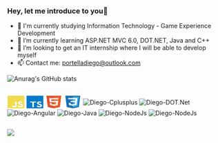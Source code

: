 ### Hey, let me introduce to you👋

- 🦉 I'm currently studying Information Technology - Game Experience Development
- 🌱 I’m currently learning ASP.NET MVC 6.0, DOT.NET, Java and C++
- 👯 I’m looking to get an IT internship where I will be able to develop myself
- 📫 Contact me: portelladiego@outlook.com

![Anurag's GitHub stats](https://github-readme-stats.vercel.app/api?username=dportella01&show_icons=true&text_color=EB7015&title_color=EB7015&border_color=EB7015&bg_color=262626&icon_color=EB7015)

<div style="display: inline_block"><br>
  <img align="center" alt="Diego-Js" height="30" width="40" src="https://raw.githubusercontent.com/devicons/devicon/master/icons/javascript/javascript-plain.svg">
  <img align="center" alt="Diego-Ts" height="30" width="40" src="https://raw.githubusercontent.com/devicons/devicon/master/icons/typescript/typescript-plain.svg">
  <img align="center" alt="Diego-HTML" height="30" width="40" src="https://raw.githubusercontent.com/devicons/devicon/master/icons/html5/html5-original.svg">
  <img align="center" alt="Diego-CSS" height="30" width="40" src="https://raw.githubusercontent.com/devicons/devicon/master/icons/css3/css3-original.svg">
  <img align="center" alt="Diego-Cplusplus" height="30" width="40" src="https://cdn.jsdelivr.net/gh/devicons/devicon/icons/cplusplus/cplusplus-original.svg">
  <img align="center" alt="Diego-DOT.Net" height="30" width="40" src="https://cdn.jsdelivr.net/gh/devicons/devicon/icons/dotnetcore/dotnetcore-original.svg">
  <img align="center" alt="Diego-Angular" height="30" width="40" src="https://cdn.jsdelivr.net/gh/devicons/devicon/icons/angularjs/angularjs-original.svg">
  <img align="center" alt="Diego-Java" height="30" width="40" src="https://cdn.jsdelivr.net/gh/devicons/devicon/icons/java/java-original.svg">
  <img align="center" alt="Diego-NodeJs" height="30" width="40" src="https://cdn.jsdelivr.net/gh/devicons/devicon/icons/nodejs/nodejs-original.svg">
  <img align="center" alt="Diego-NodeJs" height="30" width="40" src="https://cdn.jsdelivr.net/gh/devicons/devicon/icons/mongodb/mongodb-original-wordmark.svg">
</div>
  
  ##
 
<div>
  <a href="https://img.shields.io/badge/just%20the%20message-8A2BE2" target="_blank"</a>
  <a href="https://www.linkedin.com/in/diegoportella" target="_blank"><img src="https://img.shields.io/badge/-LinkedIn-%230077B5?style=for-the-badge&logo=linkedin&logoColor=white" target="_blank"></a>
</div>
